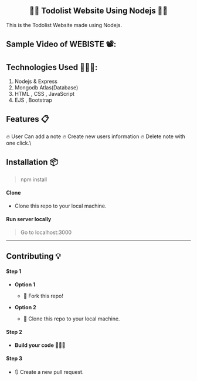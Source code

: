 <h2 align="center">✍🏽 Todolist Website Using Nodejs 👨‍💻</h2>

<p>This is the Todolist Website made using Nodejs.</p>

## Sample Video of WEBISTE  📽️:





## Technologies Used 👨🏽‍💻:
1. Nodejs & Express
2. Mongodb Atlas(Database)
3. HTML , CSS , JavaScript
4. EJS , Bootstrap


## Features 📋
🔥 User Can add  a note
🔥 Create new users information
🔥 Delete note with one click.\



## Installation 📦

>npm install 

#### Clone

- Clone this repo to your local machine.

#### Run server locally

> Go to localhost:3000





----

## Contributing 💡


#### Step 1

- **Option 1**
    - 🍴 Fork this repo!

- **Option 2**
    - 👯 Clone this repo to your local machine.


#### Step 2

- **Build your code** 🔨🔨🔨

#### Step 3

- 🔃 Create a new pull request.
